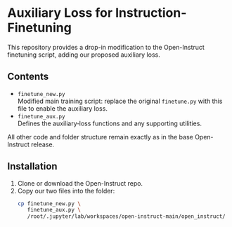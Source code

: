# Auxiliary Loss for Instruction-Finetuning

This repository provides a drop-in modification to the Open-Instruct finetuning script, adding our proposed auxiliary loss.  

## Contents

- `finetune_new.py`  
  Modified main training script: replace the original `finetune.py` with this file to enable the auxiliary loss.  
- `finetune_aux.py`  
  Defines the auxiliary‐loss functions and any supporting utilities.  

All other code and folder structure remain exactly as in the base Open-Instruct release.

## Installation

1. Clone or download the Open-Instruct repo.  
2. Copy our two files into the folder:
   ```bash
   cp finetune_new.py \
      finetune_aux.py \
      /root/.jupyter/lab/workspaces/open-instruct-main/open_instruct/
